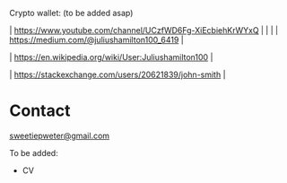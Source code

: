 Crypto wallet: (to be added asap)



| https://www.youtube.com/channel/UCzfWD6Fg-XiEcbiehKrWYxQ |
| |
| https://medium.com/@juliushamilton100_6419 |

| https://en.wikipedia.org/wiki/User:Juliushamilton100 |

| https://stackexchange.com/users/20621839/john-smith |







# Contact

sweetiepweter@gmail.com


To be added:

- CV
